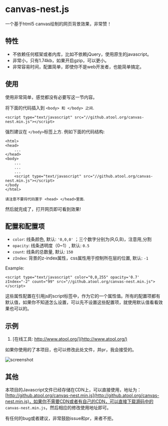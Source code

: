 # canvas-nest.js
一个基于html5 canvas绘制的网页背景效果，非常赞！

## 特性

 - 不依赖任何框架或者内库，比如不依赖jQuery，使用原生的javascript。
 - 非常小，只有1.74kb，如果开启gzip，可以更小。
 - 非常容易时间，配置简单，即使你不是web开发者，也能简单搞定。

## 使用

使用非常简单，感觉都没有必要写这一节内容。

将下面的代码插入到 `<body> 和 </body> 之间`.

	<script type="text/javascript" src="//github.atool.org/canvas-nest.min.js"></script>

强烈建议在 `</body>`标签上方. 例如下面的代码结构:

	<html>
	<head>
		...
	</head>
	<body>
		...
		...
		...
    	<script type="text/javascript" src="//github.atool.org/canvas-nest.min.js"></script>
	</body
	</html>


`请注意不要将代码置于 <head> </head>里面`.

然后就完成了，打开网页即可看到效果!

## 配置和配置项

 - `color`: 线条颜色, 默认: `'0,0,0'` ；三个数字分别为(R,G,B)，注意用,分割
 - `opacity`: 线条透明度（0~1）, 默认: `0.5`
 - `count`: 线条的总数量, 默认: `150`
 - `zIndex`: 背景的z-index属性，css属性用于控制所在层的位置, 默认: `-1`


Example:

	<script type="text/javascript" color="0,0,255" opacity='0.7' zIndex="-2" count="99" src="//github.atool.org/canvas-nest.min.js"></script>

这些属性配置在引用js的script标签中，作为它的一个属性值。所有的配置项都有默认值，如果你不知道怎么设置，可以先不设置这些配置项，就使用默认值看看效果也可以的。

## 示例

1. [在线工具: http://www.atool.org/](http://www.atool.org/)

如果你使用的了本项目，也可以修改此处文件，并pr，我会接受的。

![screenshot](https://raw.githubusercontent.com/hustcc/canvas-nest.js/master/screenshot.png)

## 其他

本项目的Javascript文件已经存储在CDN上，可以直接使用，地址为：[http://github.atool.org/canvas-nest.min.js](http://github.atool.org/canvas-nest.min.js)，如果你不需要CDN或者有自己的CDN，可以直接下载源码中的 `canvas-nest.min.js`，然后相应的修改使用地址即可。

有任何的bug或者建议，非常鼓励issue和pr，来者不拒。
